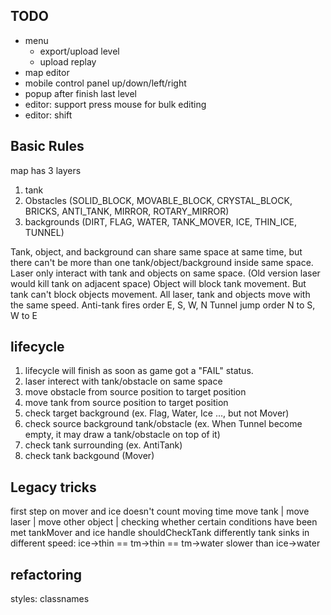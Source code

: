 ## TODO
* menu
    * export/upload level
    * upload replay
* map editor
* mobile control panel up/down/left/right
* popup after finish last level
* editor: support press mouse for bulk editing
* editor: shift

## Basic Rules
map has 3 layers
1. tank
2. Obstacles (SOLID_BLOCK, MOVABLE_BLOCK, CRYSTAL_BLOCK, BRICKS, ANTI_TANK, MIRROR, ROTARY_MIRROR)
3. backgrounds (DIRT, FLAG, WATER, TANK_MOVER, ICE, THIN_ICE, TUNNEL)

Tank, object, and background can share same space at same time, but there can't be more than one tank/object/background inside same space.
Laser only interact with tank and objects on same space. (Old version laser would kill tank on adjacent space)
Object will block tank movement. But tank can't block objects movement.
All laser, tank and objects move with the same speed.
Anti-tank fires order E, S, W, N
Tunnel jump order N to S, W to E

## lifecycle
1. lifecycle will finish as soon as game got a "FAIL" status.
2. laser interect with tank/obstacle on same space
3. move obstacle from source position to target position
3. move tank from source position to target position
4. check target background (ex. Flag, Water, Ice ..., but not Mover)
5. check source background tank/obstacle (ex. When Tunnel become empty, it may draw a tank/obstacle on top of it)
6. check tank surrounding (ex. AntiTank)
7. check tank backgound (Mover)

## Legacy tricks
first step on mover and ice doesn't count moving time
move tank | move laser | move other object | checking whether certain conditions have been met 
tankMover and ice handle shouldCheckTank differently
tank sinks in different speed: ice->thin == tm->thin == tm->water slower than ice->water

## refactoring
styles: classnames